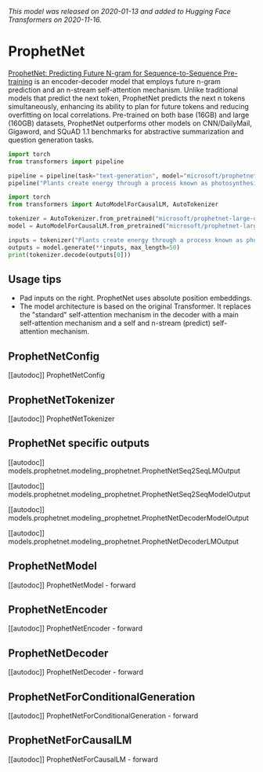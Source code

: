 <!--Copyright 2020 The HuggingFace Team. All rights reserved.

Licensed under the Apache License, Version 2.0 (the "License"); you may not use this file except in compliance with
the License. You may obtain a copy of the License at

http://www.apache.org/licenses/LICENSE-2.0

Unless required by applicable law or agreed to in writing, software distributed under the License is distributed on
an "AS IS" BASIS, WITHOUT WARRANTIES OR CONDITIONS OF ANY KIND, either express or implied. See the License for the
specific language governing permissions and limitations under the License.

⚠️ Note that this file is in Markdown but contain specific syntax for our doc-builder (similar to MDX) that may not be
rendered properly in your Markdown viewer.

-->
*This model was released on 2020-01-13 and added to Hugging Face Transformers on 2020-11-16.*

# ProphetNet

[ProphetNet: Predicting Future N-gram for Sequence-to-Sequence Pre-training](https://huggingface.co/papers/2001.04063) is an encoder-decoder model that employs future n-gram prediction and an n-stream self-attention mechanism. Unlike traditional models that predict the next token, ProphetNet predicts the next n tokens simultaneously, enhancing its ability to plan for future tokens and reducing overfitting on local correlations. Pre-trained on both base (16GB) and large (160GB) datasets, ProphetNet outperforms other models on CNN/DailyMail, Gigaword, and SQuAD 1.1 benchmarks for abstractive summarization and question generation tasks.

<hfoptions id="usage">
<hfoption id="Pipeline">

```py
import torch
from transformers import pipeline

pipeline = pipeline(task="text-generation", model="microsoft/prophetnet-large-uncased", dtype="auto",)
pipeline("Plants create energy through a process known as photosynthesis.")
```

</hfoption>
<hfoption id="AutoModel">

```py
import torch
from transformers import AutoModelForCausalLM, AutoTokenizer

tokenizer = AutoTokenizer.from_pretrained("microsoft/prophetnet-large-uncased")
model = AutoModelForCausalLM.from_pretrained("microsoft/prophetnet-large-uncased", dtype="auto",)

inputs = tokenizer("Plants create energy through a process known as photosynthesis.", return_tensors="pt")
outputs = model.generate(**inputs, max_length=50)
print(tokenizer.decode(outputs[0]))
```

</hfoption>
</hfoptions>

## Usage tips

- Pad inputs on the right. ProphetNet uses absolute position embeddings.
- The model architecture is based on the original Transformer. It replaces the "standard" self-attention mechanism in the decoder with a main self-attention mechanism and a self and n-stream (predict) self-attention mechanism.

## ProphetNetConfig

[[autodoc]] ProphetNetConfig

## ProphetNetTokenizer

[[autodoc]] ProphetNetTokenizer

## ProphetNet specific outputs

[[autodoc]] models.prophetnet.modeling_prophetnet.ProphetNetSeq2SeqLMOutput

[[autodoc]] models.prophetnet.modeling_prophetnet.ProphetNetSeq2SeqModelOutput

[[autodoc]] models.prophetnet.modeling_prophetnet.ProphetNetDecoderModelOutput

[[autodoc]] models.prophetnet.modeling_prophetnet.ProphetNetDecoderLMOutput

## ProphetNetModel

[[autodoc]] ProphetNetModel
    - forward

## ProphetNetEncoder

[[autodoc]] ProphetNetEncoder
    - forward

## ProphetNetDecoder

[[autodoc]] ProphetNetDecoder
    - forward

## ProphetNetForConditionalGeneration

[[autodoc]] ProphetNetForConditionalGeneration
    - forward

## ProphetNetForCausalLM

[[autodoc]] ProphetNetForCausalLM
    - forward

